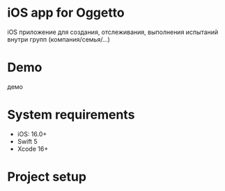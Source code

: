 # iOS app for Oggetto

iOS приложение для создания, отслеживания, выполнения испытаний внутри групп (компания/семья/...)

# Demo

демо

# System requirements

- iOS: 16.0+
- Swift 5
- Xcode 16+

# Project setup
